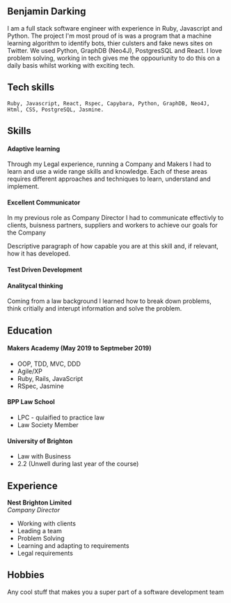 ## Benjamin Darking

I am a full stack software engineer with experience in Ruby, Javascript and Python. The project I'm most proud of is was a program that a machine learning algorithm to identify bots, thier culsters and fake news sites on Twitter. We used Python, GraphDB (Neo4J), PostgresSQL and React.
I love problem solving, working in tech gives me the oppouriunity to do this on a daily basis whilst working with exciting tech.

## Tech skills
    Ruby, Javascript, React, Rspec, Capybara, Python, GraphDB, Neo4J, Html, CSS, PostgreSQL, Jasmine.

## Skills

#### Adaptive learning

Through my Legal experience, running a Company and Makers I had to learn and use a wide range skills and knowledge. Each of these areas requires different approaches and techniques to learn, understand and implement. 


#### Excellent Communicator

In my previous role as Company Director I had to communicate effectivly to clients, buisness partners, suppliers and workers to achieve our goals for the Company

Descriptive paragraph of how capable you are at this skill and, if relevant, how it has developed.

#### Test Driven Development

#### Analitycal thinking
Coming from a law background I learned how to break down problems, think critially and interupt information and solve the problem. 


## Education

#### Makers Academy (May 2019 to Septmeber 2019)

- OOP, TDD, MVC, DDD
- Agile/XP
- Ruby, Rails, JavaScript
- RSpec, Jasmine

#### BPP Law School

- LPC - qulaified to practice law
- Law Society Member

#### University of Brighton 

- Law with Business 
- 2.2 (Unwell during last year of the course)

## Experience

**Nest Brighton Limited**   
*Company Director*  
- Working with clients 
- Leading a team 
- Problem Solving 
- Learning and adapting to requirements
- Legal requirements 

## Hobbies

Any cool stuff that makes you a super part of a software development team
